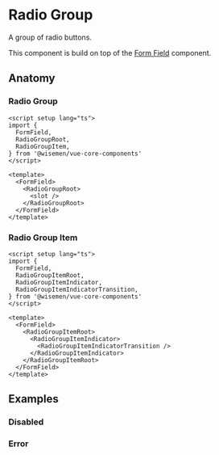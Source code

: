 # Radio Group

A group of radio buttons.

This component is build on top of the [Form Field](/packages/components-next/components/form-field/form-field.html) component.

<ComponentPreview name="radio-group/examples/main" />

## Anatomy

### Radio Group

```vue
<script setup lang="ts">
import {
  FormField,
  RadioGroupRoot,
  RadioGroupItem,
} from '@wisemen/vue-core-components'
</script>

<template>
  <FormField>
    <RadioGroupRoot>
      <slot />
    </RadioGroupRoot>
  </FormField>
</template>
```

### Radio Group Item

```vue
<script setup lang="ts">
import {
  FormField,
  RadioGroupItemRoot,
  RadioGroupItemIndicator,
  RadioGroupItemIndicatorTransition,
} from '@wisemen/vue-core-components'
</script>

<template>
  <FormField>
    <RadioGroupItemRoot>
      <RadioGroupItemIndicator>
        <RadioGroupItemIndicatorTransition />
      </RadioGroupItemIndicator>
    </RadioGroupItemRoot>
  </FormField>
</template>
```

## Examples

### Disabled

<ComponentPreview name="radio-group/examples/disabled" />

### Error

<ComponentPreview name="radio-group/examples/error" />

<!-- @include: ./radio-group-meta.md -->